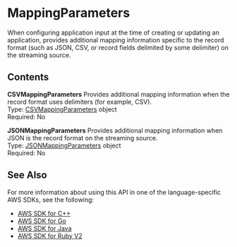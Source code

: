 # MappingParameters<a name="API_MappingParameters"></a>

When configuring application input at the time of creating or updating an application, provides additional mapping information specific to the record format \(such as JSON, CSV, or record fields delimited by some delimiter\) on the streaming source\.

## Contents<a name="API_MappingParameters_Contents"></a>

 **CSVMappingParameters**   <a name="analytics-Type-MappingParameters-CSVMappingParameters"></a>
Provides additional mapping information when the record format uses delimiters \(for example, CSV\)\.  
Type: [CSVMappingParameters](API_CSVMappingParameters.md) object  
Required: No

 **JSONMappingParameters**   <a name="analytics-Type-MappingParameters-JSONMappingParameters"></a>
Provides additional mapping information when JSON is the record format on the streaming source\.  
Type: [JSONMappingParameters](API_JSONMappingParameters.md) object  
Required: No

## See Also<a name="API_MappingParameters_SeeAlso"></a>

For more information about using this API in one of the language\-specific AWS SDKs, see the following:
+  [AWS SDK for C\+\+](https://docs.aws.amazon.com/goto/SdkForCpp/kinesisanalytics-2015-08-14/MappingParameters) 
+  [AWS SDK for Go](https://docs.aws.amazon.com/goto/SdkForGoV1/kinesisanalytics-2015-08-14/MappingParameters) 
+  [AWS SDK for Java](https://docs.aws.amazon.com/goto/SdkForJava/kinesisanalytics-2015-08-14/MappingParameters) 
+  [AWS SDK for Ruby V2](https://docs.aws.amazon.com/goto/SdkForRubyV2/kinesisanalytics-2015-08-14/MappingParameters) 